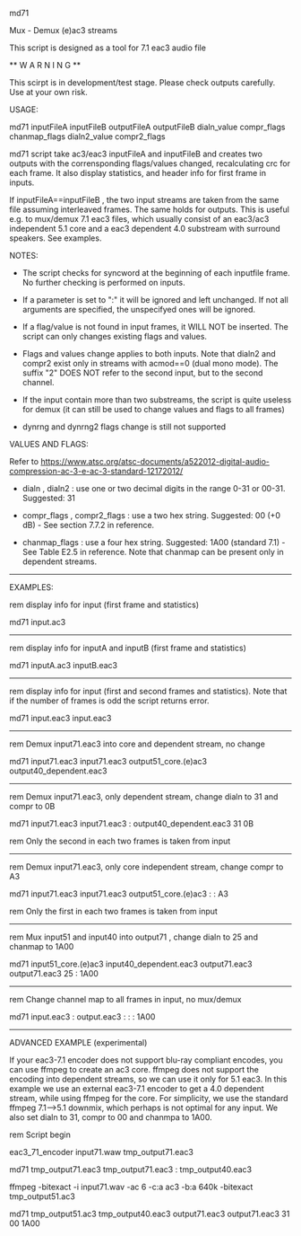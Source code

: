 md71

Mux - Demux (e)ac3 streams

This script is designed as a tool for 7.1 eac3 audio file

** W A R N I N G **

This scirpt is in development/test stage. Please check outputs carefully. Use at your own risk.

USAGE:

md71 inputFileA inputFileB outputFileA outputFileB dialn_value compr_flags chanmap_flags dialn2_value compr2_flags

md71 script take ac3/eac3 inputFileA and inputFileB and creates two outputs with the corrensponding flags/values changed, recalculating crc for each frame. It also display statistics, and header info for first frame in inputs.

If inputFileA==inputFileB , the two input streams are taken from the same file assuming interleaved frames. The same holds for outputs. This is useful e.g. to mux/demux 7.1 eac3 files, which usually consist of an eac3/ac3 independent 5.1 core and a eac3 dependent 4.0 substream with surround speakers. See examples.

NOTES:

- The script checks for syncword at the beginning of each inputfile frame. No further checking is performed on inputs.

- If a parameter is set to ":" it will be ignored and left unchanged. If not all arguments are specified, the unspecifyed ones will be ignored.

- If a flag/value is not found in input frames, it WILL NOT be inserted. The script can only changes existing flags and values.

- Flags and values change applies to both inputs. Note that dialn2 and compr2 exist only in streams with acmod==0 (dual mono mode). The suffix "2" DOES NOT refer to the second input, but to the second channel.

- If the input contain more than two substreams, the script is quite useless for demux (it can still be used to change values and flags to all frames)

- dynrng and dynrng2 flags change is still not supported

VALUES AND FLAGS:

Refer to https://www.atsc.org/atsc-documents/a522012-digital-audio-compression-ac-3-e-ac-3-standard-12172012/

- dialn , dialn2 : use one or two decimal digits in the range 0-31 or 00-31. Suggested: 31

- compr_flags , compr2_flags : use a two hex string. Suggested: 00 (+0 dB) - See section 7.7.2 in reference.

- chanmap_flags : use a four hex string. Suggested: 1A00 (standard 7.1) - See Table E2.5 in reference. Note that chanmap can be present only in dependent streams.

------------------------------------

EXAMPLES:

rem display info for input (first frame and statistics)

md71 input.ac3

---------------------

rem display info for inputA and inputB (first frame and statistics)

md71 inputA.ac3 inputB.eac3

---------------------

rem display info for input (first and second frames and statistics). Note that if the number of frames is odd the script returns error.

md71 input.eac3 input.eac3 

---------------------

rem Demux input71.eac3 into core and dependent stream, no change

md71 input71.eac3 input71.eac3 output51_core.(e)ac3 output40_dependent.eac3

---------------------

rem Demux input71.eac3, only dependent stream, change dialn to 31 and compr to 0B

md71 input71.eac3 input71.eac3 : output40_dependent.eac3 31 0B

rem Only the second in each two frames is taken from input

---------------------

rem Demux input71.eac3, only core independent stream, change compr to A3

md71 input71.eac3 input71.eac3 output51_core.(e)ac3 : : A3

rem Only the first in each two frames is taken from input

---------------------

rem Mux input51 and input40 into output71 , change dialn to 25 and chanmap to 1A00

md71 input51_core.(e)ac3 input40_dependent.eac3 output71.eac3 output71.eac3 25 : 1A00

---------------------

rem Change channel map to all frames in input, no mux/demux

md71 input.eac3 : output.eac3 : : : 1A00

------------------------------------

ADVANCED EXAMPLE (experimental)

If your eac3-7.1 encoder does not support blu-ray compliant encodes, you can use ffmpeg to create an ac3 core. ffmpeg does not support the encoding into dependent streams, so we can use it only for 5.1 eac3. In this example we use an external eac3-7.1 encoder to get a 4.0 dependent stream, while using ffmpeg for the core. For simplicity, we use the standard ffmpeg 7.1-->5.1 downmix, which perhaps is not optimal for any input. We also set dialn to 31, compr to 00 and chanmpa to 1A00.

rem Script begin

eac3_71_encoder input71.waw tmp_output71.eac3

md71 tmp_output71.eac3 tmp_output71.eac3 : tmp_output40.eac3

ffmpeg -bitexact -i input71.wav -ac 6 -c:a ac3 -b:a 640k -bitexact tmp_output51.ac3

md71 tmp_output51.ac3 tmp_output40.eac3 output71.eac3 output71.eac3 31 00 1A00







